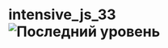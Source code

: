 # intensive_js_33![Последний уровень](https://github.com/vyura06/intensive_js_33/assets/54988963/3b7a0776-9ff8-4d64-a5c3-dafeb317624d)
